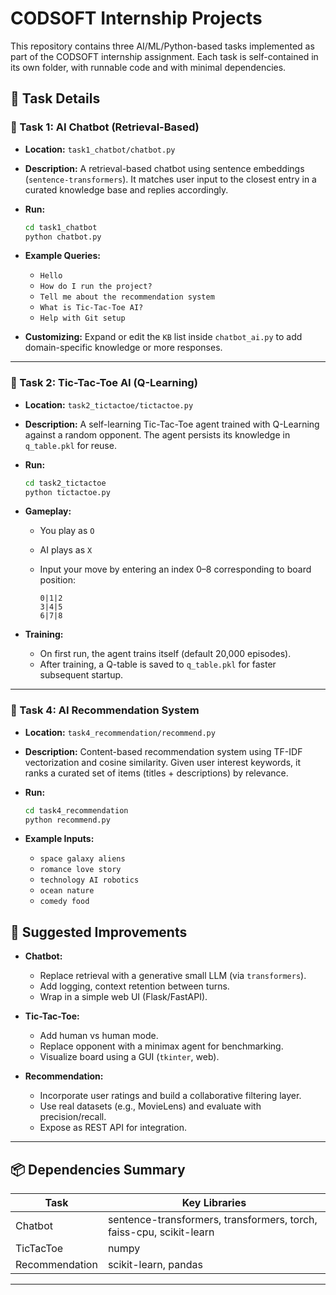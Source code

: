 # CODSOFT Internship Projects

This repository contains three AI/ML/Python-based tasks implemented as part of the CODSOFT internship assignment. Each task is self-contained in its own folder, with runnable code and with minimal dependencies.



## 📌 Task Details

### 🔹 Task 1: AI Chatbot (Retrieval-Based)

* **Location:** `task1_chatbot/chatbot.py`

* **Description:**
  A retrieval-based chatbot using sentence embeddings (`sentence-transformers`). It matches user input to the closest entry in a curated knowledge base and replies accordingly.

* **Run:**

  ```bash
  cd task1_chatbot
  python chatbot.py
  ```

* **Example Queries:**

  * `Hello`
  * `How do I run the project?`
  * `Tell me about the recommendation system`
  * `What is Tic-Tac-Toe AI?`
  * `Help with Git setup`

* **Customizing:**
  Expand or edit the `KB` list inside `chatbot_ai.py` to add domain-specific knowledge or more responses.

---

### 🔹 Task 2: Tic-Tac-Toe AI (Q-Learning)

* **Location:** `task2_tictactoe/tictactoe.py`

* **Description:**
  A self-learning Tic-Tac-Toe agent trained with Q-Learning against a random opponent. The agent persists its knowledge in `q_table.pkl` for reuse.

* **Run:**

  ```bash
  cd task2_tictactoe
  python tictactoe.py
  ```

* **Gameplay:**

  * You play as `O`
  * AI plays as `X`
  * Input your move by entering an index 0–8 corresponding to board position:

    ```
    0|1|2
    3|4|5
    6|7|8
    ```

* **Training:**

  * On first run, the agent trains itself (default 20,000 episodes).
  * After training, a Q-table is saved to `q_table.pkl` for faster subsequent startup.

---

### 🔹 Task 4: AI Recommendation System

* **Location:** `task4_recommendation/recommend.py`

* **Description:**
  Content-based recommendation system using TF-IDF vectorization and cosine similarity. Given user interest keywords, it ranks a curated set of items (titles + descriptions) by relevance.

* **Run:**

  ```bash
  cd task4_recommendation
  python recommend.py
  ```

* **Example Inputs:**

  * `space galaxy aliens`
  * `romance love story`
  * `technology AI robotics`
  * `ocean nature`
  * `comedy food`



## 🧰 Suggested Improvements

* **Chatbot:**

  * Replace retrieval with a generative small LLM (via `transformers`).
  * Add logging, context retention between turns.
  * Wrap in a simple web UI (Flask/FastAPI).

* **Tic-Tac-Toe:**

  * Add human vs human mode.
  * Replace opponent with a minimax agent for benchmarking.
  * Visualize board using a GUI (`tkinter`, web).

* **Recommendation:**

  * Incorporate user ratings and build a collaborative filtering layer.
  * Use real datasets (e.g., MovieLens) and evaluate with precision/recall.
  * Expose as REST API for integration.

---

## 📦 Dependencies Summary

| Task           | Key Libraries                                                       |
| -------------- | ------------------------------------------------------------------- |
| Chatbot        | sentence-transformers, transformers, torch, faiss-cpu, scikit-learn |
| TicTacToe      | numpy                                                               |
| Recommendation | scikit-learn, pandas                                                |

---